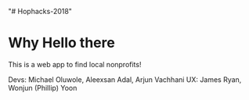 "# Hophacks-2018" 

# Why Hello there
This is a web app to find local nonprofits!

Devs: Michael Oluwole, Aleexsan Adal, Arjun Vachhani
UX: James Ryan, Wonjun (Phillip) Yoon
